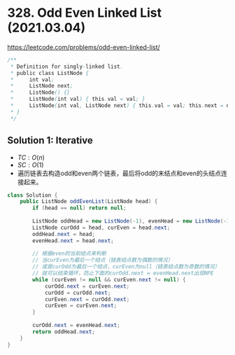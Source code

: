 # 328. Odd Even Linked List (2021.03.04)

https://leetcode.com/problems/odd-even-linked-list/

```java
/**
 * Definition for singly-linked list.
 * public class ListNode {
 *     int val;
 *     ListNode next;
 *     ListNode() {}
 *     ListNode(int val) { this.val = val; }
 *     ListNode(int val, ListNode next) { this.val = val; this.next = next; }
 * }
 */
```

## Solution 1: Iterative

- $TC:O(n)$
- $SC:O(1)$
- 遍历链表去构造odd和even两个链表，最后将odd的末结点和even的头结点连接起来。

```java
class Solution {
    public ListNode oddEvenList(ListNode head) {
        if (head == null) return null;
        
        ListNode oddHead = new ListNode(-1), evenHead = new ListNode(-1);
        ListNode curOdd = head, curEven = head.next;
        oddHead.next = head;
        evenHead.next = head.next;
        
        // 根据even的当前结点来判断
        // 当curEven为最后一个结点（链表结点数为偶数的情况）
        // 或是curOdd为最后一个结点，curEven为null（链表结点数为奇数的情况）
        // 就可以结束循环，防止下面的curOdd.next = evenHead.next出现NPE
        while (curEven != null && curEven.next != null) {
            curOdd.next = curEven.next;
            curOdd = curOdd.next;
            curEven.next = curOdd.next;
            curEven = curEven.next;
        }
        
        curOdd.next = evenHead.next;
        return oddHead.next;
    }
}
```